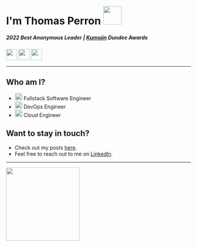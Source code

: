 # I'm Thomas Perron <img src="https://cdn3.iconfinder.com/data/icons/glyph/227/Talk-hi-512.png" width="50"/>

##### 2022 Best Anonymous Leader | [Kumojin](https://kumojin.com/en) Dundee Awards

<img src="https://icons.iconarchive.com/icons/wikipedia/flags/128/CA-Canada-Flag-icon.png" width="30"> <img
src="https://icons.iconarchive.com/icons/wikipedia/flags/1024/US-United-States-Flag-icon.png" width="30"> <img 
src="https://icons.iconarchive.com/icons/custom-icon-design/flat-europe-flag/128/France-icon.png" width="30">

-------

## Who am I?

- <img src="https://media.giphy.com/media/WFZvB7VIXBgiz3oDXE/giphy.gif" width="20"/> Fullstack Software Engineer
- <img src="https://icons.iconarchive.com/icons/google/noto-emoji-objects/128/62959-hammer-and-wrench-icon.png" width="20"/> DevOps Engineer
- <img src="https://media.giphy.com/media/SLY1OsYf4g7UnRuxkn/giphy.gif" width="20"/> Cloud Engineer

## Want to stay in touch?

- Check out my posts [here](https://ths83.github.io).
- Feel free to reach out to me on [LinkedIn](https://www.linkedin.com/in/thomasperron).

----

<img src="https://i.ytimg.com/vi/-656OCA6-ZA/maxresdefault.jpg" width="200"/>
